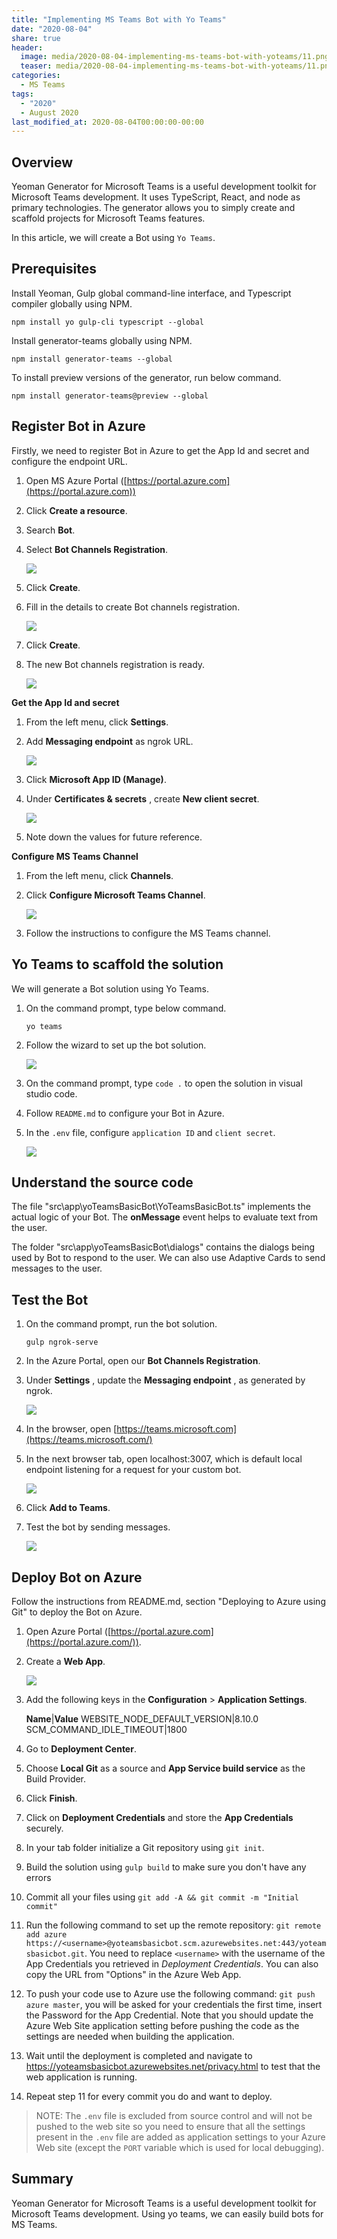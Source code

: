 ```yaml
---
title: "Implementing MS Teams Bot with Yo Teams"
date: "2020-08-04"
share: true
header:
  image: media/2020-08-04-implementing-ms-teams-bot-with-yoteams/11.png
  teaser: media/2020-08-04-implementing-ms-teams-bot-with-yoteams/11.png
categories:
  - MS Teams
tags:
  - "2020"
  - August 2020
last_modified_at: 2020-08-04T00:00:00-00:00
---
```


## Overview

Yeoman Generator for Microsoft Teams is a useful development toolkit for Microsoft Teams development. It uses TypeScript, React, and node as primary technologies. The generator allows you to simply create and scaffold projects for Microsoft Teams features.

In this article, we will create a Bot using ```Yo Teams```.


## Prerequisites

Install Yeoman, Gulp global command-line interface, and Typescript compiler globally using NPM.

```
npm install yo gulp-cli typescript --global
```

Install generator-teams globally using NPM.

```
npm install generator-teams --global
```

To install preview versions of the generator, run below command.

```
npm install generator-teams@preview --global
```

## Register Bot in Azure

Firstly, we need to register Bot in Azure to get the App Id and secret and configure the endpoint URL.

1. Open MS Azure Portal ([https://portal.azure.com](https://portal.azure.com))
2. Click **Create a resource**.
3. Search **Bot**.
4. Select **Bot Channels Registration**.

    ![](/media/2020-08-04-implementing-ms-teams-bot-with-yoteams/01.png)

5. Click **Create**.
6. Fill in the details to create Bot channels registration.

    ![](/media/2020-08-04-implementing-ms-teams-bot-with-yoteams/02.png)

7. Click **Create**.
8. The new Bot channels registration is ready.

    ![](/media/2020-08-04-implementing-ms-teams-bot-with-yoteams/03.png)


**Get the App Id and secret**

1. From the left menu, click **Settings**.
2. Add **Messaging endpoint** as ngrok URL.

    ![](/media/2020-08-04-implementing-ms-teams-bot-with-yoteams/04.png)

3. Click **Microsoft App ID (Manage)**.
4. Under **Certificates &amp; secrets** , create **New client secret**.

    ![](/media/2020-08-04-implementing-ms-teams-bot-with-yoteams/05.png)

5. Note down the values for future reference.


**Configure MS Teams Channel**

1. From the left menu, click **Channels**.
2. Click **Configure Microsoft Teams Channel**.

    ![](/media/2020-08-04-implementing-ms-teams-bot-with-yoteams/06.png)

3. Follow the instructions to configure the MS Teams channel.


## Yo Teams to scaffold the solution

We will generate a Bot solution using Yo Teams.

1. On the command prompt, type below command.

    ```
    yo teams
    ```

2. Follow the wizard to set up the bot solution.

    ![](/media/2020-08-04-implementing-ms-teams-bot-with-yoteams/07.png)

3. On the command prompt, type ```code .``` to open the solution in visual studio code.
4. Follow ```README.md``` to configure your Bot in Azure.
5. In the ```.env``` file, configure ```application ID``` and ```client secret```.

    ![](/media/2020-08-04-implementing-ms-teams-bot-with-yoteams/08.png)


## Understand the source code

The file "src\app\yoTeamsBasicBot\YoTeamsBasicBot.ts" implements the actual logic of your Bot. The **onMessage** event helps to evaluate text from the user.

The folder "src\app\yoTeamsBasicBot\dialogs\" contains the dialogs being used by Bot to respond to the user. We can also use Adaptive Cards to send messages to the user.


## Test the Bot

1. On the command prompt, run the bot solution.

    ```
    gulp ngrok-serve
    ```

2. In the Azure Portal, open our **Bot Channels Registration**.
3. Under **Settings** , update the **Messaging endpoint** , as generated by ngrok.

    ![](/media/2020-08-04-implementing-ms-teams-bot-with-yoteams/09.png)

4. In the browser, open [https://teams.microsoft.com](https://teams.microsoft.com/)
5. In the next browser tab, open localhost:3007, which is default local endpoint listening for a request for your custom bot.

    ![](/media/2020-08-04-implementing-ms-teams-bot-with-yoteams/10.png)

6. Click **Add to Teams**.
7. Test the bot by sending messages.

    ![](/media/2020-08-04-implementing-ms-teams-bot-with-yoteams/11.png)


## Deploy Bot on Azure

Follow the instructions from README.md, section "Deploying to Azure using Git" to deploy the Bot on Azure.

1. Open Azure Portal ([https://portal.azure.com](https://portal.azure.com/)).
2. Create a **Web App**.

    ![](/media/2020-08-04-implementing-ms-teams-bot-with-yoteams/12.png)

3. Add the following keys in the **Configuration** > **Application Settings**.

    **Name**|**Value**
    WEBSITE_NODE_DEFAULT_VERSION|8.10.0
    SCM_COMMAND_IDLE_TIMEOUT|1800

4. Go to **Deployment Center**.
5. Choose **Local Git** as a source and **App Service build service** as the Build Provider.
6. Click **Finish**.
7. Click on **Deployment Credentials** and store the **App Credentials** securely.
8. In your tab folder initialize a Git repository using ```git init```.
9. Build the solution using `gulp build` to make sure you don't have any errors
10. Commit all your files using `git add -A && git commit -m "Initial commit"`
11. Run the following command to set up the remote repository: `git remote add azure https://<username>@yoteamsbasicbot.scm.azurewebsites.net:443/yoteamsbasicbot.git`. You need to replace `<username>` with the username of the App Credentials you retrieved in _Deployment Credentials_. You can also copy the URL from "Options" in the Azure Web App.
12. To push your code use to Azure use the following command: `git push azure master`, you will be asked for your credentials the first time, insert the Password for the App Credential. Note that you should update the Azure Web Site application setting before pushing the code as the settings are needed when building the application.
13. Wait until the deployment is completed and navigate to https://yoteamsbasicbot.azurewebsites.net/privacy.html to test that the web application is running.
14. Repeat step 11 for every commit you do and want to deploy.

> NOTE: The `.env` file is excluded from source control and will not be pushed to the web site so you need to ensure that all the settings present in the `.env` file are added as application settings to your Azure Web site (except the `PORT` variable which is used for local debugging).

## Summary

Yeoman Generator for Microsoft Teams is a useful development toolkit for Microsoft Teams development. Using yo teams, we can easily build bots for MS Teams.

